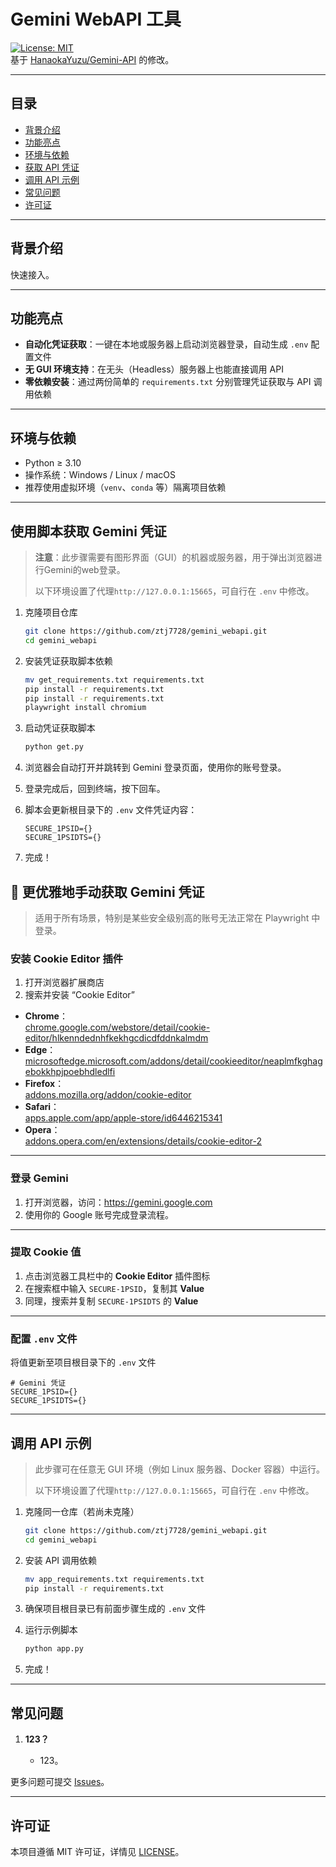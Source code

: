 # Gemini WebAPI 工具

[![License: MIT](https://img.shields.io/badge/License-MIT-blue.svg)](LICENSE)  
基于 [HanaokaYuzu/Gemini-API](https://github.com/HanaokaYuzu/Gemini-API) 的修改。

---

## 目录

- [背景介绍](#背景介绍)  
- [功能亮点](#功能亮点)  
- [环境与依赖](#环境与依赖)  
- [获取 API 凭证](#获取-api-凭证)  
- [调用 API 示例](#调用-api-示例)  
- [常见问题](#常见问题)  
- [许可证](#许可证)  

---

## 背景介绍

快速接入。

---

## 功能亮点

- **自动化凭证获取**：一键在本地或服务器上启动浏览器登录，自动生成 `.env` 配置文件  
- **无 GUI 环境支持**：在无头（Headless）服务器上也能直接调用 API  
- **零依赖安装**：通过两份简单的 `requirements.txt` 分别管理凭证获取与 API 调用依赖  

---

## 环境与依赖

- Python ≥ 3.10 
- 操作系统：Windows / Linux / macOS  
- 推荐使用虚拟环境（`venv`、`conda` 等）隔离项目依赖  

---

## 使用脚本获取 Gemini 凭证

> **注意**：此步骤需要有图形界面（GUI）的机器或服务器，用于弹出浏览器进行Gemini的web登录。
> 
> 以下环境设置了代理`http://127.0.0.1:15665`，可自行在 `.env` 中修改。

1. 克隆项目仓库  
   ```bash
   git clone https://github.com/ztj7728/gemini_webapi.git
   cd gemini_webapi
   ````

2. 安装凭证获取脚本依赖

   ```bash
   mv get_requirements.txt requirements.txt
   pip install -r requirements.txt
   pip install -r requirements.txt
   playwright install chromium
   ```
3. 启动凭证获取脚本

   ```bash
   python get.py
   ```
4. 浏览器会自动打开并跳转到 Gemini 登录页面，使用你的账号登录。
5. 登录完成后，回到终端，按下回车。
6. 脚本会更新根目录下的 `.env` 文件凭证内容：

   ```dotenv
   SECURE_1PSID={}
   SECURE_1PSIDTS={}
   ```
7. 完成！

## 🚀 更优雅地手动获取 Gemini 凭证

> 适用于所有场景，特别是某些安全级别高的账号无法正常在 Playwright 中登录。


### 安装 Cookie Editor 插件

1. 打开浏览器扩展商店  
2. 搜索并安装 “Cookie Editor”  

- **Chrome**：  
  [chrome.google.com/webstore/detail/cookie-editor/hlkenndednhfkekhgcdicdfddnkalmdm](https://chrome.google.com/webstore/detail/cookie-editor/hlkenndednhfkekhgcdicdfddnkalmdm)  
- **Edge**：  
  [microsoftedge.microsoft.com/addons/detail/cookieeditor/neaplmfkghagebokkhpjpoebhdledlfi](https://microsoftedge.microsoft.com/addons/detail/cookieeditor/neaplmfkghagebokkhpjpoebhdledlfi)  
- **Firefox**：  
  [addons.mozilla.org/addon/cookie-editor](https://addons.mozilla.org/addon/cookie-editor)  
- **Safari**：  
  [apps.apple.com/app/apple-store/id6446215341](https://apps.apple.com/app/apple-store/id6446215341)  
- **Opera**：  
  [addons.opera.com/en/extensions/details/cookie-editor-2](https://addons.opera.com/en/extensions/details/cookie-editor-2)  

---

### 登录 Gemini

1. 打开浏览器，访问：https://gemini.google.com  
2. 使用你的 Google 账号完成登录流程。

---

### 提取 Cookie 值

1. 点击浏览器工具栏中的 **Cookie Editor** 插件图标  
2. 在搜索框中输入 `SECURE-1PSID`，复制其 **Value**  
3. 同理，搜索并复制 `SECURE-1PSIDTS` 的 **Value**

---

### 配置 `.env` 文件

将值更新至项目根目录下的 `.env` 文件

```dotenv
# Gemini 凭证
SECURE_1PSID={}
SECURE_1PSIDTS={}
````


---

## 调用 API 示例

> 此步骤可在任意无 GUI 环境（例如 Linux 服务器、Docker 容器）中运行。
> 
> 以下环境设置了代理`http://127.0.0.1:15665`，可自行在 `.env` 中修改。

1. 克隆同一仓库（若尚未克隆）

   ```bash
   git clone https://github.com/ztj7728/gemini_webapi.git
   cd gemini_webapi
   ```
2. 安装 API 调用依赖

   ```bash
   mv app_requirements.txt requirements.txt
   pip install -r requirements.txt
   ```
3. 确保项目根目录已有前面步骤生成的 `.env` 文件
4. 运行示例脚本

   ```bash
   python app.py
   ```
5. 完成！

---

## 常见问题

1. **123？**

   * 123。

更多问题可提交 [Issues](https://github.com/ztj7728/gemini_webapi/issues)。

---

## 许可证

本项目遵循 MIT 许可证，详情见 [LICENSE](LICENSE)。
